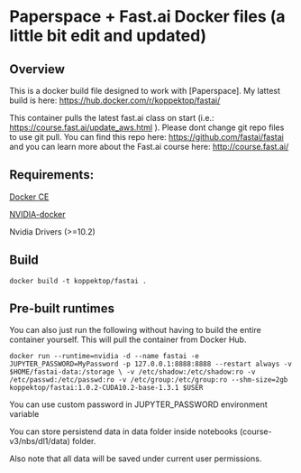 # Paperspace + Fast.ai Docker files (a little bit edit and updated)


## Overview

This is a docker build file designed to work with [Paperspace]. My lattest build is here: https://hub.docker.com/r/koppektop/fastai/

This container pulls the latest fast.ai class on start (i.e.: https://course.fast.ai/update_aws.html ). Please dont change git repo files to use git pull. 
You can find this repo here: https://github.com/fastai/fastai and you can learn more about the Fast.ai course here: http://course.fast.ai/

## Requirements:

[Docker CE](https://docs.docker.com/engine/installation/linux/docker-ce/ubuntu/)

[NVIDIA-docker](https://github.com/NVIDIA/nvidia-docker)

Nvidia Drivers (>=10.2)

## Build

`docker build -t koppektop/fastai .`

## Pre-built runtimes

You can also just run the following without having to build the entire container yourself. This will pull the container from Docker Hub.

`docker run --runtime=nvidia -d --name fastai -e JUPYTER_PASSWORD=MyPassword -p 127.0.0.1:8888:8888 --restart always -v $HOME/fastai-data:/storage \
-v /etc/shadow:/etc/shadow:ro -v /etc/passwd:/etc/passwd:ro -v /etc/group:/etc/group:ro --shm-size=2gb koppektop/fastai:1.0.2-CUDA10.2-base-1.3.1 $USER`

You can use custom password in JUPYTER_PASSWORD environment variable

You can store persistend data in data folder inside notebooks (course-v3/nbs/dl1/data) folder. 

Also note that all data will be saved under current user permissions.
